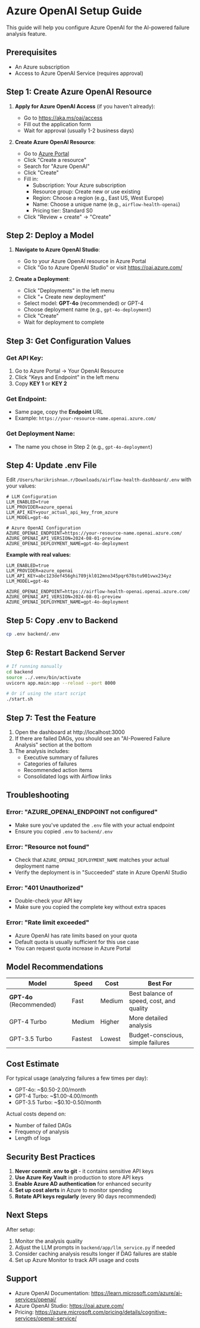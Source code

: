 # Azure OpenAI Setup Guide

This guide will help you configure Azure OpenAI for the AI-powered failure analysis feature.

## Prerequisites

- An Azure subscription
- Access to Azure OpenAI Service (requires approval)

## Step 1: Create Azure OpenAI Resource

1. **Apply for Azure OpenAI Access** (if you haven't already):
   - Go to https://aka.ms/oai/access
   - Fill out the application form
   - Wait for approval (usually 1-2 business days)

2. **Create Azure OpenAI Resource**:
   - Go to [Azure Portal](https://portal.azure.com)
   - Click "Create a resource"
   - Search for "Azure OpenAI"
   - Click "Create"
   - Fill in:
     - Subscription: Your Azure subscription
     - Resource group: Create new or use existing
     - Region: Choose a region (e.g., East US, West Europe)
     - Name: Choose a unique name (e.g., `airflow-health-openai`)
     - Pricing tier: Standard S0
   - Click "Review + create" → "Create"

## Step 2: Deploy a Model

1. **Navigate to Azure OpenAI Studio**:
   - Go to your Azure OpenAI resource in Azure Portal
   - Click "Go to Azure OpenAI Studio" or visit https://oai.azure.com/
   
2. **Create a Deployment**:
   - Click "Deployments" in the left menu
   - Click "+ Create new deployment"
   - Select model: **GPT-4o** (recommended) or GPT-4
   - Choose deployment name (e.g., `gpt-4o-deployment`)
   - Click "Create"
   - Wait for deployment to complete

## Step 3: Get Configuration Values

### Get API Key:
1. Go to Azure Portal → Your OpenAI Resource
2. Click "Keys and Endpoint" in the left menu
3. Copy **KEY 1** or **KEY 2**

### Get Endpoint:
- Same page, copy the **Endpoint** URL
- Example: `https://your-resource-name.openai.azure.com/`

### Get Deployment Name:
- The name you chose in Step 2 (e.g., `gpt-4o-deployment`)

## Step 4: Update .env File

Edit `/Users/harikrishnan.r/Downloads/airflow-health-dashboard/.env` with your values:

```properties
# LLM Configuration
LLM_ENABLED=true
LLM_PROVIDER=azure_openai
LLM_API_KEY=your_actual_api_key_from_azure
LLM_MODEL=gpt-4o

# Azure OpenAI Configuration
AZURE_OPENAI_ENDPOINT=https://your-resource-name.openai.azure.com/
AZURE_OPENAI_API_VERSION=2024-08-01-preview
AZURE_OPENAI_DEPLOYMENT_NAME=gpt-4o-deployment
```

**Example with real values:**
```properties
LLM_ENABLED=true
LLM_PROVIDER=azure_openai
LLM_API_KEY=abc123def456ghi789jkl012mno345pqr678stu901vwx234yz
LLM_MODEL=gpt-4o

AZURE_OPENAI_ENDPOINT=https://airflow-health-openai.openai.azure.com/
AZURE_OPENAI_API_VERSION=2024-08-01-preview
AZURE_OPENAI_DEPLOYMENT_NAME=gpt-4o-deployment
```

## Step 5: Copy .env to Backend

```bash
cp .env backend/.env
```

## Step 6: Restart Backend Server

```bash
# If running manually
cd backend
source ../.venv/bin/activate
uvicorn app.main:app --reload --port 8000

# Or if using the start script
./start.sh
```

## Step 7: Test the Feature

1. Open the dashboard at http://localhost:3000
2. If there are failed DAGs, you should see an "AI-Powered Failure Analysis" section at the bottom
3. The analysis includes:
   - Executive summary of failures
   - Categories of failures
   - Recommended action items
   - Consolidated logs with Airflow links

## Troubleshooting

### Error: "AZURE_OPENAI_ENDPOINT not configured"
- Make sure you've updated the `.env` file with your actual endpoint
- Ensure you copied `.env` to `backend/.env`

### Error: "Resource not found"
- Check that `AZURE_OPENAI_DEPLOYMENT_NAME` matches your actual deployment name
- Verify the deployment is in "Succeeded" state in Azure OpenAI Studio

### Error: "401 Unauthorized"
- Double-check your API key
- Make sure you copied the complete key without extra spaces

### Error: "Rate limit exceeded"
- Azure OpenAI has rate limits based on your quota
- Default quota is usually sufficient for this use case
- You can request quota increase in Azure Portal

## Model Recommendations

| Model | Speed | Cost | Best For |
|-------|-------|------|----------|
| **GPT-4o** (Recommended) | Fast | Medium | Best balance of speed, cost, and quality |
| GPT-4 Turbo | Medium | Higher | More detailed analysis |
| GPT-3.5 Turbo | Fastest | Lowest | Budget-conscious, simple failures |

## Cost Estimate

For typical usage (analyzing failures a few times per day):
- GPT-4o: ~$0.50-2.00/month
- GPT-4 Turbo: ~$1.00-4.00/month
- GPT-3.5 Turbo: ~$0.10-0.50/month

Actual costs depend on:
- Number of failed DAGs
- Frequency of analysis
- Length of logs

## Security Best Practices

1. **Never commit .env to git** - it contains sensitive API keys
2. **Use Azure Key Vault** in production to store API keys
3. **Enable Azure AD authentication** for enhanced security
4. **Set up cost alerts** in Azure to monitor spending
5. **Rotate API keys regularly** (every 90 days recommended)

## Next Steps

After setup:
1. Monitor the analysis quality
2. Adjust the LLM prompts in `backend/app/llm_service.py` if needed
3. Consider caching analysis results longer if DAG failures are stable
4. Set up Azure Monitor to track API usage and costs

## Support

- Azure OpenAI Documentation: https://learn.microsoft.com/azure/ai-services/openai/
- Azure OpenAI Studio: https://oai.azure.com/
- Pricing: https://azure.microsoft.com/pricing/details/cognitive-services/openai-service/
